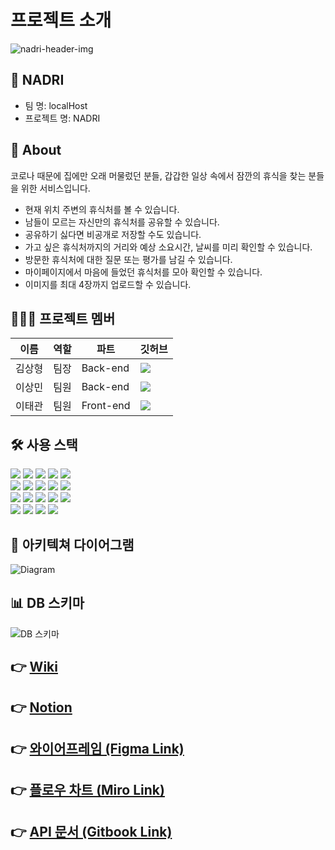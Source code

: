 # 프로젝트 소개

![nadri-header-img](https://user-images.githubusercontent.com/84123052/150582631-f87713fc-5456-453e-a4f6-0f98da716e4a.png)

## 🚌 NADRI
- 팀 명: localHost
- 프로젝트 명: NADRI

## 📌 About
코로나 때문에 집에만 오래 머물렀던 분들, 갑갑한 일상 속에서 잠깐의 휴식을 찾는 분들을 위한 서비스입니다.
- 현재 위치 주변의 휴식처를 볼 수 있습니다.
- 남들이 모르는 자신만의 휴식처를 공유할 수 있습니다.
- 공유하기 싫다면 비공개로 저장할 수도 있습니다.
- 가고 싶은 휴식처까지의 거리와 예상 소요시간, 날씨를 미리 확인할 수 있습니다.
- 방문한 휴식처에 대한 질문 또는 평가를 남길 수 있습니다.
- 마이페이지에서 마음에 들었던 휴식처를 모아 확인할 수 있습니다.
- 이미지를 최대 4장까지 업로드할 수 있습니다.

## 🧑🏻‍💻 프로젝트 멤버
|이름|역할|파트|깃허브|
|------|--|---|---|
|김상형|팀장|Back-end|[<img src="https://img.shields.io/badge/github-181717?style=for-the-badge&logo=github&logoColor=white">](https://github.com/LittleBiber)|
|이상민|팀원|Back-end|[<img src="https://img.shields.io/badge/github-181717?style=for-the-badge&logo=github&logoColor=white">](https://github.com/racyde)|
|이태관|팀원|Front-end|[<img src="https://img.shields.io/badge/github-181717?style=for-the-badge&logo=github&logoColor=white">](https://github.com/LeeTaeGwan)|

## 🛠 사용 스택
<div>
<img src="https://img.shields.io/badge/html5-E34F26?style=for-the-badge&logo=html5&logoColor=white">    
<img src="https://img.shields.io/badge/react-61DAFB?style=for-the-badge&logo=react&logoColor=black">    
<img src="https://img.shields.io/badge/css-1572B6?style=for-the-badge&logo=css3&logoColor=white">    
<img src="https://img.shields.io/badge/styled compoents-DB7093?style=for-the-badge&logo=styled-components&logoColor=white">    
<img src="https://img.shields.io/badge/javascript-F7DF1E?style=for-the-badge&logo=javascript&logoColor=black">    
</div>
<div>
<img src="https://img.shields.io/badge/redux-764ABC?style=for-the-badge&logo=redux&logoColor=white">    
<img src="https://img.shields.io/badge/node.js-339933?style=for-the-badge&logo=Node.js&logoColor=white">    
<img src="https://img.shields.io/badge/sequelize-52B0E7?style=for-the-badge&logo=sequelize&logoColor=white">    
<img src="https://img.shields.io/badge/mysql-4479A1?style=for-the-badge&logo=mysql&logoColor=white">    
<img src="https://img.shields.io/badge/json web token-000000?style=for-the-badge&logo=JSON Web Tokens&logoColor=white">    
</div>
<div>
<img src="https://img.shields.io/badge/express-000000?style=for-the-badge&logo=express&logoColor=white">    
<img src="https://img.shields.io/badge/amazon aws-232F3E?style=for-the-badge&logo=amazonaws&logoColor=white">    
<img src="https://img.shields.io/badge/kakao api-FFCD00?style=for-the-badge&logo=kakao&logoColor=black">    
<img src="https://img.shields.io/badge/github-181717?style=for-the-badge&logo=github&logoColor=white">    
<img src="https://img.shields.io/badge/react router-CA4245?style=for-the-badge&logo=React Router&logoColor=white">    
</div>
<div>
<img src="https://img.shields.io/badge/axios-7E3E8D?style=for-the-badge&logo=axios&logoColor=white">  
<img src="https://img.shields.io/badge/oauth-000000?style=for-the-badge&logo=oauth&logoColor=white">  
<img src="https://img.shields.io/badge/multer-F2A34D?style=for-the-badge&logo=multer&logoColor=white">  
<img src="https://img.shields.io/badge/nodemailer-22A3D7?style=for-the-badge&logo=nodemailer&logoColor=white">  
</div>

## 🏰 아키텍쳐 다이어그램
![Diagram](https://user-images.githubusercontent.com/77206786/150637159-a3f5ee81-8403-4f43-83fe-e451bf3332cd.png)

## 📊 DB 스키마
![DB 스키마](https://user-images.githubusercontent.com/77206786/147798405-b74959b1-76aa-4a05-af98-53ca05a34156.png)

## 👉 [Wiki](https://github.com/codestates/NADRI/wiki)

## 👉 [Notion](https://codestates.notion.site/16-localHost-NADRI-4250da31af2e4a7ab4b5d1a7dae65c13)

## 👉 [와이어프레임 (Figma Link)](https://www.figma.com/file/GTGdlQ4ZfyX4zflv3qW1qX/NADRI?node-id=0%3A1)

## 👉 [플로우 차트 (Miro Link)](https://miro.com/app/board/uXjVOYL1SGM=/?invite_link_id=579220943873)

## 👉 [API 문서 (Gitbook Link)](https://localhost2.gitbook.io/nadri-api)
<!-- (https://localhost-5.gitbook.io/nadri/api/auth) -->
